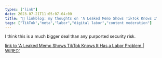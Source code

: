 ```yaml
---
types: ["link"]
date: 2023-07-21T11:05:07-04:00
title: "🔗 linkblog: my thoughts on 'A Leaked Memo Shows TikTok Knows It Has a Labor Problem | WIRED'"
tags: ["TikTok","meta","labor","digital labor","content moderation"]
---
```

I think this is a much bigger deal than any purported security risk.  
 

[link to 'A Leaked Memo Shows TikTok Knows It Has a Labor Problem | WIRED'](https://www.wired.com/story/tiktok-leaked-documents/)
